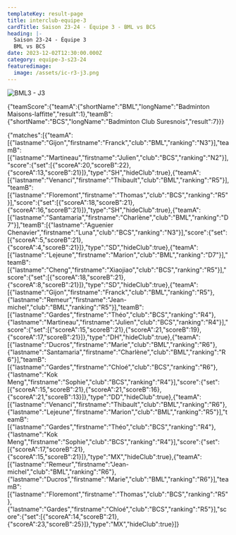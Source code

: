 ```yaml
---
templateKey: result-page
title: interclub-equipe-3
cardTitle: Saison 23-24 - Équipe 3 - BML vs BCS
heading: |-
  Saison 23-24 - Équipe 3
  BML vs BCS
date: 2023-12-02T12:30:00.000Z
category: equipe-3-s23-24
featuredimage:
  image: /assets/ic-r3-j3.png
---
```

![](/assets/ic-r3-j3.png "BML3 - J3")

<teamscoreboard>{"teamScore":{"teamA":{"shortName":"BML","longName":"Badminton Maisons-laffitte","result":1},"teamB":{"shortName":"BCS","longName":"Badminton Club Suresnois","result":7}}}</teamscoreboard>

<scoreboard>{"matches":[{"teamA":[{"lastname":"Gijon","firstname":"Franck","club":"BML","ranking":"N3"}],"teamB":[{"lastname":"Martineau","firstname":"Julien","club":"BCS","ranking":"N2"}],"score":{"set":[{"scoreA":20,"scoreB":22},{"scoreA":13,"scoreB":21}]},"type":"SH","hideClub":true},{"teamA":[{"lastname":"Venanci","firstname":"Thibault","club":"BML","ranking":"R5"}],"teamB":[{"lastname":"Floremont","firstname":"Thomas","club":"BCS","ranking":"R5"}],"score":{"set":[{"scoreA":18,"scoreB":21},{"scoreA":16,"scoreB":21}]},"type":"SH","hideClub":true},{"teamA":[{"lastname":"Santamaria","firstname":"Charlène","club":"BML","ranking":"D7"}],"teamB":[{"lastname":"Aguenier Chenavier","firstname":"Luna","club":"BCS","ranking":"N3"}],"score":{"set":[{"scoreA":5,"scoreB":21},{"scoreA":4,"scoreB":21}]},"type":"SD","hideClub":true},{"teamA":[{"lastname":"Lejeune","firstname":"Marion","club":"BML","ranking":"D7"}],"teamB":[{"lastname":"Cheng","firstname":"Xiaojiao","club":"BCS","ranking":"R5"}],"score":{"set":[{"scoreA":18,"scoreB":21},{"scoreA":8,"scoreB":21}]},"type":"SD","hideClub":true},{"teamA":[{"lastname":"Gijon","firstname":"Franck","club":"BML","ranking":"R5"},{"lastname":"Remeur","firstname":"Jean-michel","club":"BML","ranking":"R5"}],"teamB":[{"lastname":"Gardes","firstname":"Théo","club":"BCS","ranking":"R4"},{"lastname":"Martineau","firstname":"Julien","club":"BCS","ranking":"R4"}],"score":{"set":[{"scoreA":15,"scoreB":21},{"scoreA":21,"scoreB":19},{"scoreA":17,"scoreB":21}]},"type":"DH","hideClub":true},{"teamA":[{"lastname":"Ducros","firstname":"Marie","club":"BML","ranking":"R6"},{"lastname":"Santamaria","firstname":"Charlène","club":"BML","ranking":"R6"}],"teamB":[{"lastname":"Gardes","firstname":"Chloé","club":"BCS","ranking":"R6"},{"lastname":"Kok Meng","firstname":"Sophie","club":"BCS","ranking":"R4"}],"score":{"set":[{"scoreA":15,"scoreB":21},{"scoreA":21,"scoreB":16},{"scoreA":21,"scoreB":13}]},"type":"DD","hideClub":true},{"teamA":[{"lastname":"Venanci","firstname":"Thibault","club":"BML","ranking":"R6"},{"lastname":"Lejeune","firstname":"Marion","club":"BML","ranking":"R5"}],"teamB":[{"lastname":"Gardes","firstname":"Théo","club":"BCS","ranking":"R4"},{"lastname":"Kok Meng","firstname":"Sophie","club":"BCS","ranking":"R4"}],"score":{"set":[{"scoreA":17,"scoreB":21},{"scoreA":15,"scoreB":21}]},"type":"MX","hideClub":true},{"teamA":[{"lastname":"Remeur","firstname":"Jean-michel","club":"BML","ranking":"R6"},{"lastname":"Ducros","firstname":"Marie","club":"BML","ranking":"R6"}],"teamB":[{"lastname":"Floremont","firstname":"Thomas","club":"BCS","ranking":"R5"},{"lastname":"Gardes","firstname":"Chloé","club":"BCS","ranking":"R5"}],"score":{"set":[{"scoreA":14,"scoreB":21},{"scoreA":23,"scoreB":25}]},"type":"MX","hideClub":true}]}</scoreboard>